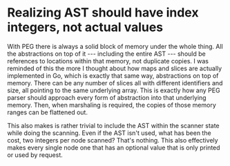 # Realizing AST should have index integers, not actual values

With PEG there is always a solid block of memory under the whole thing. All the abstractions on top of it --- including the entire AST --- should be references to locations within that memory, not duplicate copies. I was reminded of this the more I thought about how maps and slices are actually implemented in Go, which is exactly that same way, abstractions on top of memory. There can be any number of slices all with different identifiers and size, all pointing to the same underlying array. This is exactly how any PEG parser should approach every form of abstraction into that underlying memory. Then, when marshaling is required, the copies of those memory ranges can be flattened out.

This also makes is rather trivial to include the AST within the scanner state while doing the scanning. Even if the AST isn't used, what has been the cost, two integers per node scanned? That's nothing. This also effectively makes every single node one that has an optional value that is only printed or used by request.
